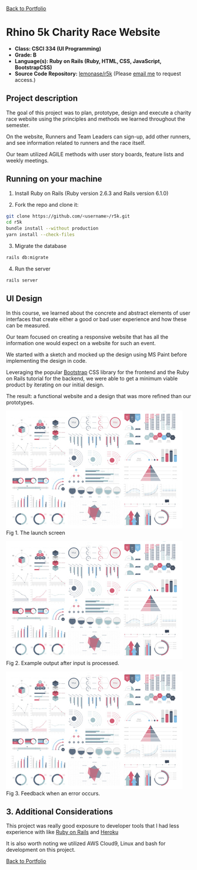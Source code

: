 [Back to Portfolio](./)

# Rhino 5k Charity Race Website

- **Class: CSCI 334 (UI Programming)**
- **Grade: B**
- **Language(s): Ruby on Rails (Ruby, HTML, CSS, JavaScript, BootstrapCSS)**
- **Source Code Repository:** [lemonase/r5k](https://github.com/lemonase/r5k)
  (Please [email me](mailto:jmdixon1@csustudent.net?subject=GitHub%20Access) to request access.)

## Project description

The goal of this project was to plan, prototype, design and execute a charity race website using the principles and
methods we learned throughout the semester.

On the website, Runners and Team Leaders can sign-up, add other runners, and see information related to runners and the race itself.

Our team utilized AGILE methods with user story boards, feature lists and weekly meetings.

## Running on your machine

1. Install Ruby on Rails (Ruby version 2.6.3 and Rails version 6.1.0)

2. Fork the repo and clone it:

```bash
git clone https://github.com/<username>/r5k.git
cd r5k
bundle install --without production
yarn install --check-files
```

3. Migrate the database

```bash
rails db:migrate
```

4. Run the server

```bash
rails server
```

## UI Design

In this course, we learned about the concrete and abstract elements of user interfaces
that create either a good or bad user experience and how these can be measured.

Our team focused on creating a responsive website that has all the information
one would expect on a website for such an event.

We started with a sketch and mocked up the design using MS Paint before implementing the design in code.

Leveraging the popular [Bootstrap](https://getbootstrap.com/) CSS library for the frontend and the Ruby on Rails tutorial for the backend, we
were able to get a minimum viable product by iterating on our initial design.

The result: a functional website and a design that was more refined than our prototypes.

![screenshot](images/dummy_thumbnail.jpg)
Fig 1. The launch screen

![screenshot](images/dummy_thumbnail.jpg)
Fig 2. Example output after input is processed.

![screenshot](images/dummy_thumbnail.jpg)
Fig 3. Feedback when an error occurs.

## 3. Additional Considerations

This project was really good exposure to developer tools that I had less experience with like [Ruby on Rails](https://rubyonrails.org/)
and [Heroku](https://www.heroku.com/)

It is also worth noting we utilized AWS Cloud9, Linux and bash for development on this project.

[Back to Portfolio](./)
